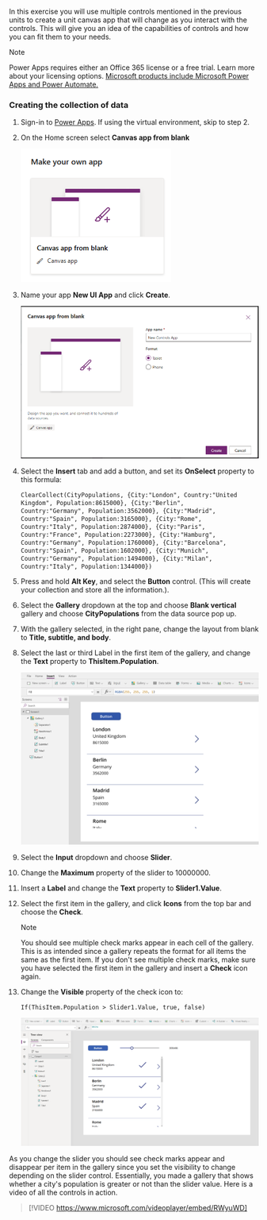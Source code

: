 In this exercise you will use multiple controls mentioned in the previous units to create a unit canvas app that will change as you interact with the controls. This will give you an idea of the capabilities of controls and how you can fit them to your needs.

> [!NOTE]
> Power Apps requires either an Office 365 license or a free trial. Learn more about your licensing options. [Microsoft products include Microsoft Power Apps and Power Automate.](/powerapps/administrator/pricing-billing-skus/?azure-portal=true)

### Creating the collection of data

1. Sign-in to [Power Apps](https://make.powerapps.com/?azure-portal=true). If using the virtual environment, skip to step 2. 

1. On the Home screen select **Canvas app from blank**

	![Screenshot of the Canvas app from blank feature.](../media/exercise-1.png)

1. Name your app **New UI App** and click **Create**.

	![Screenshot of the new app named New UI App with Create button.](../media/exercise-2.png)

1. Select the **Insert** tab and add a button, and set its **OnSelect** property to this formula:

	```powerappsfl
	ClearCollect(CityPopulations, {City:"London", Country:"United
	Kingdom", Population:8615000}, {City:"Berlin",
	Country:"Germany", Population:3562000}, {City:"Madrid",
	Country:"Spain", Population:3165000}, {City:"Rome",
	Country:"Italy", Population:2874000}, {City:"Paris",
	Country:"France", Population:2273000}, {City:"Hamburg",
	Country:"Germany", Population:1760000}, {City:"Barcelona",
	Country:"Spain", Population:1602000}, {City:"Munich",
	Country:"Germany", Population:1494000}, {City:"Milan",
	Country:"Italy", Population:1344000})
	```

1.  Press and hold **Alt Key**, and select the **Button** control. (This
    will create your collection and store all the information.).

1.  Select the **Gallery** dropdown at the top and choose **Blank vertical** gallery and choose **CityPopulations** from the data source pop up.

1.  With the gallery selected, in the right pane, change the layout from
    blank to **Title, subtitle, and body**.

1.  Select the last or third Label in the first item of the gallery, and change the **Text** property to
    **ThisItem.Population**.

	![Screenshot of Gallery menu items for the text property.](../media/gallery-image.png)

1. Select the **Input** dropdown and choose **Slider**.

1. Change the **Maximum** property of the slider to 10000000.

1. Insert a **Label** and change the **Text** property to **Slider1.Value**.

1. Select the first item in the gallery, and click **Icons** from the top bar and choose the **Check**.

	> [!NOTE]
	> You should see multiple check marks appear in each cell of the gallery. This is as intended since a gallery repeats the format for all items the same as the first item. If you don't see multiple check marks, make sure you have selected the first item in the gallery and insert a **Check** icon again.

1. Change the **Visible** property of the check icon to:

	```powerappsfl
	If(ThisItem.Population > Slider1.Value, true, false)
	```
	
	![Screenshot of app screen with example data.](../media/exercise-3.png)

As you change the slider you should see check marks appear and disappear per item in the gallery since you set the visibility to change depending on the slider control. Essentially, you made a gallery that shows whether a city's population is greater or not than the slider value. Here is a video of all the controls in action.

> [!VIDEO https://www.microsoft.com/videoplayer/embed/RWyuWD]

